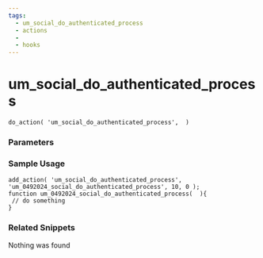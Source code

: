 ```yaml
---
tags: 
  - um_social_do_authenticated_process
  - actions
  - 
  - hooks
---
```

# um\_social\_do\_authenticated\_process

``` php:no-line-numbers
do_action( 'um_social_do_authenticated_process',  )
```
<div class='hook-sep'></div>

### Parameters

<div class='hook-sep'></div>



### Sample Usage

``` php:no-line-numbers
add_action( 'um_social_do_authenticated_process', 'um_0492024_social_do_authenticated_process', 10, 0 );
function um_0492024_social_do_authenticated_process(  ){
 // do something
}
```
<div class='hook-sep'></div>



### Related Snippets

Nothing was found

